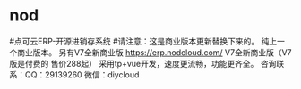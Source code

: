 # nod
#点可云ERP-开源进销存系统
#请注意：这是商业版本更新替换下来的。 纯上一个商业版本。
 另有V7全新商业版
https://erp.nodcloud.com/ V7全新商业版（V7版是付费的 售价288起） 采用tp+vue开发，速度更流畅，功能更齐全。
咨询联系：QQ：29139260 微信：diycloud
